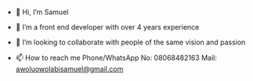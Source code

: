 - 👋 Hi, I’m Samuel
- 👀 I’m a front end developer with over 4 years experience
- 💞️ I’m looking to collaborate with people of the same vision and passion 

- 📫 How to reach me
Phone/WhatsApp No: 08068482163
Mail: awoluowolabisamuel@gmail.com


